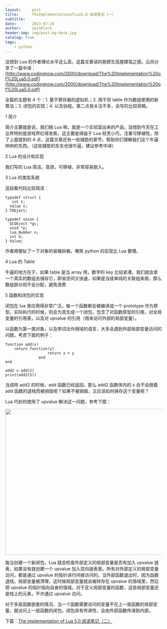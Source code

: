 ```yaml
---
layout:     post
title:      TheImplementationofLua5.0 阅读笔记（一）
subtitle:   
date:       2013-07-16
author:     spin6lock
header-img: img/post-bg-desk.jpg
catalog: true
tags:
    - python
---
```

没想到 Lua 的作者理论水平这么高，这篇文章读的我顿生高屋建瓴之感。云风分享了一篇中译：[http://www.codingnow.com/2000/download/The%20Implementation%20of%20Lua5.0.pdf](http://www.codingnow.com/2000/download/The%20Implementation%20of%20Lua5.0.pdf)

全篇的主题有 4 个：1. 基于寄存器的虚拟机；2. 用于将 table 作为数组使用的新算法；3. 闭包的实现；4. 以及协程。第二点我关注不多，会写的比较简略。

1 简介

简介主要就是说，我们搞 Lua 嘛，就是一个实验室出来的产品，没想到今天在工业界特别是游戏界红得发紫，这主要是得益于 Lua 轻灵小巧，注重可移植性。除了上面提到的 4 点，这篇文章还有一些铺垫的章节，帮助你们理解我们这个牛逼哄哄的东西。（这些铺垫的东东也很牛逼，建议参考中译）

2 Lua 的设计和实现

我们写的 Lua 简洁，高效，可移植，非常容易嵌入。

3 Lua 的类型系统

这段看代码比较简洁：

```
typedef struct {
   int t;
  Value v; 
} TObject;

typedef union {
  GCObject *gc;
  void *p;
  lua_Number n;
  int b;
} Value;
```

作者顺便扯了一下对象的装箱拆箱，嘲笑 python 的实现比 Lua 要慢。

4 Lua 的 Table

牛逼的地方在于，如果 table 是当 array 用，数字的 key 比较紧凑，我们就会拿一个真实的数组去储存它，即省空间又快速，如果是当成单纯的关联组来用，那么数组部分则不会分配，避免浪费

5 函数和闭包的实现

闭包在 lua 里应用得非常广泛。每一个函数都会被编译成一个 prototype 作为原型。实际执行的时候，则会为其生成一个闭包，包含了对函数原型的引用，对全局变量的引用表，以及对 upvalue 的引用（用来访问外部的局部变量）。

以函数为第一类对象，以及带词法作用域的语言，大多会遇到外部局部变量访问的问题。考虑下面的例子：

```
function add(x)
    return function(y)
                   return x + y
               end
end

add2 = add(2)
print(add2(5))
```

当调用 add2 的时候，add 函数已经返回，那么 add2 函数体内的 x 会不会随着 add 函数的退栈而被销毁呢？如果不被销毁，又应该如何保存这个变量呢？

Lua 巧妙的使用了 upvalue 解决这一问题，参考下图：

<img src="http://images.cnitblog.com/blog/90397/201307/16115447-3d58f97b68d044a5aae91c0a2f1c63da.png" alt="" width="648" height="469" />

每当创建一个新闭包，Lua 就会检查外部定义的局部变量是否有加入 upvalue 链表，如果没有就创建一个 upvalue 加入双向链表里。所有对外部定义的局部变量访问，都是通过 upvalue 的指针进行间接访问的。当外部函数退出时，因为函数退栈，局部变量被清理，这时候局部变量就会被转存在 upvalue 的值域里，然后把 upvalue 的指针指向自身的值域。对于定义局部变量的函数，这些局部变量还是栈上的元素，不许通过 upvalue 访问。

对于多层函数嵌套的情况，当一个函数需要访问的变量不在上一层函数的局部变量，就访问上一层函数的闭包。闭包具有传递性，会由外部函数传递到内部。

下篇：[The implementation of Lua 5.0 阅读笔记（二）](http://www.cnblogs.com/Lifehacker/p/the_implementation_of_lua5_review_part2.html)
